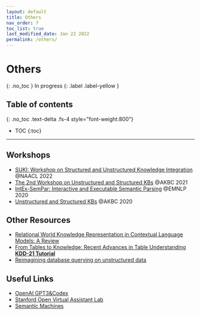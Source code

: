 ```yaml
---
layout: default
title: Others
nav_order: 7
toc_list: true
last_modified_date: Jan 22 2022
permalink: /others/
---
```

# Others
{: .no_toc }
In progress
{: .label .label-yellow }

## Table of contents
{: .no_toc .text-delta .fs-4 style="font-weight:800"}

- TOC
{:toc}

---

## Workshops
- [SUKI: Workshop on Structured and Unstructured Knowledge Integration](https://suki-workshop.github.io/) @NAACL 2022
- [The 2nd Workshop on Unstructured and Structured KBs](https://uskb-workshop.github.io/) @AKBC 2021
- [IntEx-SemPar: Interactive and Executable Semantic Parsing](https://intex-sempar.github.io/) @EMNLP 2020
- [Unstructured and Structured KBs](https://uskb-workshop.github.io/2020/) @AKBC 2020


## Other Resources
- [Relational World Knowledge Representation in Contextual Language Models: A Review](https://arxiv.org/abs/2104.05837)
- [From Tables to Knowledge: Recent Advances in Table Understanding **KDD-21 Tutorial**](https://usc-isi-i2.github.io/KDD21Tutorial/)
- [Reimagining database querying on unstructured data](https://ai.facebook.com/blog/using-ai-for-database-queries-on-any-unstructured-data-set/)


## Useful Links
- [OpenAI GPT3&Codex](https://openai.com/api/)
- [Stanford Open Virtual Assistant Lab](https://oval.cs.stanford.edu/)
- [Semantic Machines](https://www.microsoft.com/en-us/research/project/semantic-machines/)